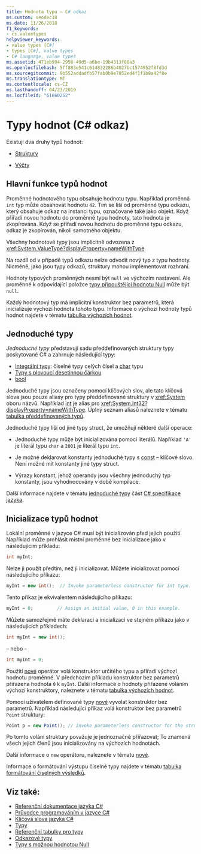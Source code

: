 ```yaml
---
title: Hodnota typu – C# odkaz
ms.custom: seodec18
ms.date: 11/26/2018
f1_keywords:
- cs.valuetypes
helpviewer_keywords:
- value types [C#]
- types [C#], value types
- C# language, value types
ms.assetid: 471eb994-2958-49d5-a6be-19b4313f80a3
ms.openlocfilehash: 5ff883e541c614832286b4027bc1574952f8fd3d
ms.sourcegitcommit: 9b552addadfb57fab0b9e7852ed4f1f1b8a42f8e
ms.translationtype: MT
ms.contentlocale: cs-CZ
ms.lasthandoff: 04/23/2019
ms.locfileid: "61660252"
---
```

# <a name="value-types-c-reference"></a>Typy hodnot (C# odkaz)

Existují dva druhy typů hodnot:

- [Struktury](struct.md)

- [Výčty](enum.md)

## <a name="main-features-of-value-types"></a>Hlavní funkce typů hodnot

Proměnné hodnotového typu obsahuje hodnotu typu. Například proměnná `int` typ může obsahovat hodnotu `42`. Tím se liší od proměnné typu odkazu, který obsahuje odkaz na instanci typu, označované také jako objekt. Když přiřadí novou hodnotu do proměnné typu hodnoty, tato hodnota je zkopírována. Když se přiřadí novou hodnotu do proměnné typu odkazu, odkaz je zkopírován, nikoli samotného objektu.

Všechny hodnotové typy jsou implicitně odvozena z <xref:System.ValueType?displayProperty=nameWithType>.

Na rozdíl od v případě typů odkazu nelze odvodit nový typ z typu hodnoty. Nicméně, jako jsou typy odkazů, struktury mohou implementovat rozhraní.

Hodnoty typových proměnných nesmí být `null` ve výchozím nastavení. Ale proměnné k odpovídající položce [typy připouštějící hodnotu Null](../../../csharp/programming-guide/nullable-types/index.md) může být `null`.

Každý hodnotový typ má implicitní konstruktor bez parametrů, která inicializuje výchozí hodnota tohoto typu. Informace o výchozí hodnoty typů hodnot najdete v tématu [tabulka výchozích hodnot](default-values-table.md).

## <a name="simple-types"></a>Jednoduché typy

*Jednoduché typy* představují sadu předdefinovaných struktury typy poskytované C# a zahrnuje následující typy:

- [Integrální typy](integral-types-table.md): číselné typy celých čísel a [char](char.md) typu
- [Typy s plovoucí desetinnou čárkou](floating-point-types-table.md)
- [bool](bool.md)

Jednoduché typy jsou označeny pomocí klíčových slov, ale tato klíčová slova jsou pouze aliasy pro typy předdefinované struktury v <xref:System> oboru názvů. Například [int](int.md) je alias pro <xref:System.Int32?displayProperty=nameWithType>. Úplný seznam aliasů naleznete v tématu [tabulka předdefinovaných typů](built-in-types-table.md).

Jednoduché typy liší od jiné typy struct, že umožňují některé další operace:

- Jednoduché typy může být inicializována pomocí literálů. Například `'A'` je literál typu `char` a `2001` je literál typu `int`.

- Je možné deklarovat konstanty jednoduché typy s [const](const.md) – klíčové slovo. Není možné mít konstanty jiné typy struct.

- Výrazy konstant, jehož operandy jsou všechny jednoduchý typ konstanty, jsou vyhodnocovány v době kompilace.

Další informace najdete v tématu [jednoduché typy](~/_csharplang/spec/types.md#simple-types) část [ C# specifikace jazyka](../language-specification/index.md).

## <a name="initializing-value-types"></a>Inicializace typů hodnot

Lokální proměnné v jazyce C# musí být inicializován před jejich použití. Například může prohlásit místní proměnné bez inicializace jako v následujícím příkladu:

```csharp
int myInt;
```

Nelze ji použít předtím, než ji inicializovat. Můžete inicializovat pomocí následujícího příkazu:

```csharp
myInt = new int();  // Invoke parameterless constructor for int type.
```

Tento příkaz je ekvivalentem následujícího příkazu:

```csharp
myInt = 0;         // Assign an initial value, 0 in this example.
```

Můžete samozřejmě máte deklaraci a inicializaci ve stejném příkazu jako v následujících příkladech:

```csharp
int myInt = new int();
```

– nebo –

```csharp
int myInt = 0;
```

Použití [nové](new.md) operátor volá konstruktor určitého typu a přiřadí výchozí hodnotu proměnné. V předchozím příkladu konstruktor bez parametrů přiřazena hodnota `0` k `myInt`. Další informace o hodnoty přiřazené voláním výchozí konstruktory, naleznete v tématu [tabulka výchozích hodnot](default-values-table.md).

Pomocí uživatelem definované typy [nové](new.md) vyvolat konstruktor bez parametrů. Například následující příkaz volá konstruktor bez parametrů `Point` struktury:

```csharp
Point p = new Point(); // Invoke parameterless constructor for the struct.
```

Po tomto volání struktury považuje je jednoznačně přiřazovat; To znamená všech jejích členů jsou inicializovány na výchozích hodnotách.

Další informace o `new` operátoru, naleznete v tématu [nové](new.md).

Informace o formátování výstupu číselné typy najdete v tématu [tabulka formátování číselných výsledků](formatting-numeric-results-table.md).

## <a name="see-also"></a>Viz také:

- [Referenční dokumentace jazyka C#](../index.md)
- [Průvodce programováním v jazyce C#](../../programming-guide/index.md)
- [Klíčová slova jazyka C#](index.md)
- [Typy](types.md)
- [Referenční tabulky pro typy](reference-tables-for-types.md)
- [Odkazové typy](reference-types.md)
- [Typy s možnou hodnotou Null](../../programming-guide/nullable-types/index.md)